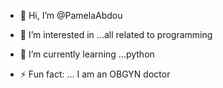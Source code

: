 - 👋 Hi, I’m @PamelaAbdou
- 👀 I’m interested in ...all related to programming
- 🌱 I’m currently learning ...python


- ⚡ Fun fact: ... I am an OBGYN doctor

<!---
PamelaAbdou/PamelaAbdou is a ✨ special ✨ repository because its `README.md` (this file) appears on your GitHub profile.
You can click the Preview link to take a look at your changes.
--->
